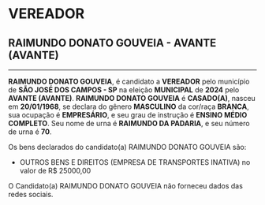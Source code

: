 # VEREADOR
## RAIMUNDO DONATO GOUVEIA - AVANTE (AVANTE)
---
**RAIMUNDO DONATO GOUVEIA**, é candidato a **VEREADOR** pelo município de **SÃO JOSÉ DOS CAMPOS - SP** na eleição **MUNICIPAL** de **2024** pelo **AVANTE (AVANTE)**.
**RAIMUNDO DONATO GOUVEIA** é **CASADO(A)**, nasceu em **20/01/1968**, se declara do gênero **MASCULINO** da cor/raça **BRANCA**, sua ocupação é **EMPRESÁRIO**, e seu grau de instrução é **ENSINO MÉDIO COMPLETO**.
Seu nome de urna é **RAIMUNDO DA PADARIA**, e seu número de urna é **70**.

Os bens declarados do candidato(a) RAIMUNDO DONATO GOUVEIA são: 
- OUTROS BENS E DIREITOS (EMPRESA DE TRANSPORTES INATIVA) no valor de R$ 25000,00

O Candidato(a) RAIMUNDO DONATO GOUVEIA não forneceu dados das redes sociais.